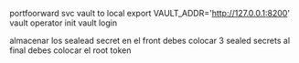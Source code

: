 portfoorward svc vault to local
export VAULT_ADDR='http://127.0.0.1:8200'
vault operator init
vault login


almacenar los sealead secret
en el front debes colocar 3 sealed secrets 
al final debes colocar  el root token
